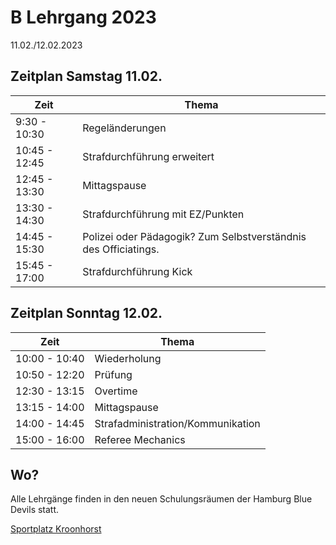 # B Lehrgang 2023

11.02./12.02.2023

## Zeitplan Samstag 11.02.
|Zeit	|Thema |
|-- |-- |
|9:30	- 10:30   |Regeländerungen|
|10:45 - 12:45	|Strafdurchführung erweitert|
|12:45 - 13:30	|Mittagspause|
|13:30 - 14:30	|Strafdurchführung mit EZ/Punkten|
|14:45 - 15:30	|Polizei oder Pädagogik? Zum Selbstverständnis des Officiatings.|
|15:45 - 17:00	|Strafdurchführung Kick|

## Zeitplan Sonntag 12.02.
|Zeit	|Thema |
|-- |-- |
|10:00 - 10:40	|Wiederholung|
|10:50 - 12:20	|Prüfung|
|12:30 - 13:15	|Overtime|
|13:15 - 14:00	|Mittagspause|
|14:00 - 14:45	|Strafadministration/Kommunikation|
|15:00 - 16:00	|Referee Mechanics|

## Wo?
Alle Lehrgänge finden in den neuen Schulungsräumen der Hamburg Blue Devils statt.

[Sportplatz Kroonhorst](https://www.google.com/maps/place/Sportplatz+Kroonhorst/@53.5936237,9.8482714,17.68z/data=!4m5!3m4!1s0x47b1877819f7c7e1:0x71c7c59cb65fdea1!8m2!3d53.5929143!4d9.8500437)
